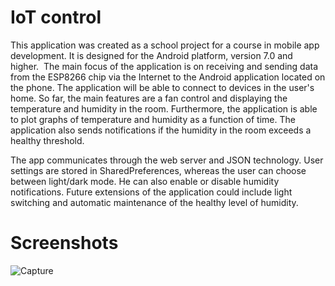 # IoT control

This application was created as a school project for a course in mobile app development. It is designed for the Android platform, version 7.0 and higher. 
The main focus of the application is on receiving and sending data from the ESP8266 chip via the Internet to the Android application located on the phone.
The application will be able to connect to devices in the user's home. So far, the main features are a fan control and displaying the temperature and humidity in the room. Furthermore, the application is able to plot graphs of temperature and humidity as a function of time. The application also sends notifications if the humidity in the room exceeds a healthy threshold.

The app communicates through the web server and JSON technology. User settings are stored in SharedPreferences, whereas the user can choose between light/dark mode. He can also enable or disable humidity notifications. Future extensions of the application could include light switching and automatic maintenance of the healthy level of humidity. 

# Screenshots
![Capture](https://user-images.githubusercontent.com/35463969/172018090-9f157da5-0192-4712-9193-098db048fb8c.JPG)
